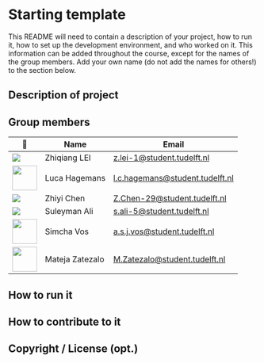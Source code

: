 # Starting template

This README will need to contain a description of your project, how to run it, how to set up the development environment, and who worked on it.
This information can be added throughout the course, except for the names of the group members.
Add your own name (do not add the names for others!) to the section below.

## Description of project

## Group members

| 📸 | Name | Email |
|---|---|---|
| ![](https://eu.ui-avatars.com/api/?name=OOPP&length=4&size=50&color=DDD&background=777&font-size=0.325) | Zhiqiang LEI | z.lei-1@student.tudelft.nl |
| <img src="https://gitlab.ewi.tudelft.nl/uploads/-/system/user/avatar/2783/avatar.png?width=400" height="50" width="50"> | Luca Hagemans | l.c.hagemans@student.tudelft.nl|
| ![](https://eu.ui-avatars.com/api/?name=OOPP&length=4&size=50&color=DDD&background=777&font-size=0.325) | Zhiyi Chen | Z.Chen-29@student.tudelft.nl|
| ![](https://eu.ui-avatars.com/api/?name=OOPP&length=4&size=50&color=DDD&background=777&font-size=0.325) | Suleyman Ali | s.ali-5@student.tudelft.nl|
| <img src="https://simchavos.com/pf.png" height="50" width="50">| Simcha Vos | a.s.j.vos@student.tudelft.nl|
| <img src="https://scontent-ams4-1.xx.fbcdn.net/v/t1.0-9/65519307_2199211446792717_9019825779986399232_n.jpg?_nc_cat=100&_nc_oc=AQn5WupTnE9p9Zmke7CNV4iqHISvMGQfA_PRTbljEkXtHWsF0naPAjcVbC_MRhsIfxk&_nc_ht=scontent-ams4-1.xx&oh=27e4a277161be0c66a85e56210aae90c&oe=5EBCAC03" height="50" width="50">| Mateja Zatezalo | M.Zatezalo@student.tudelft.nl|

## How to run it

## How to contribute to it

## Copyright / License (opt.)
